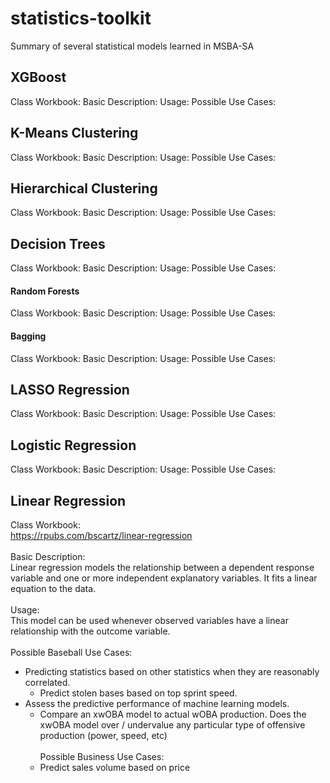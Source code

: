 # statistics-toolkit
Summary of several statistical models learned in MSBA-SA

## XGBoost
Class Workbook:
Basic Description: 
Usage:
Possible Use Cases:

## K-Means Clustering
Class Workbook:
Basic Description: 
Usage:
Possible Use Cases:

## Hierarchical Clustering
Class Workbook:
Basic Description: 
Usage:
Possible Use Cases:

## Decision Trees
Class Workbook:
Basic Description: 
Usage:
Possible Use Cases:

#### Random Forests
Class Workbook:
Basic Description: 
Usage:
Possible Use Cases:

#### Bagging
Class Workbook:
Basic Description: 
Usage:
Possible Use Cases:

## LASSO Regression
Class Workbook:
Basic Description: 
Usage:
Possible Use Cases:

## Logistic Regression
Class Workbook:
Basic Description: 
Usage:
Possible Use Cases:

## Linear Regression
Class Workbook: <br />
https://rpubs.com/bscartz/linear-regression <br /><br />
Basic Description: <br />
Linear regression models the relationship between a dependent response variable and one or more independent explanatory variables. It fits a linear equation to the data. <br /><br />
Usage: <br />
This model can be used whenever observed variables have a linear relationship with the outcome variable. <br /><br />
Possible Baseball Use Cases: <br />
* Predicting statistics based on other statistics when they are reasonably correlated.
  * Predict stolen bases based on top sprint speed.
* Assess the predictive performance of machine learning models.
  * Compare an xwOBA model to actual wOBA production. Does the xwOBA model over / undervalue any particular type of offensive production (power, speed, etc)<br /><br />
  Possible Business Use Cases: <br />
  * Predict sales volume based on price









